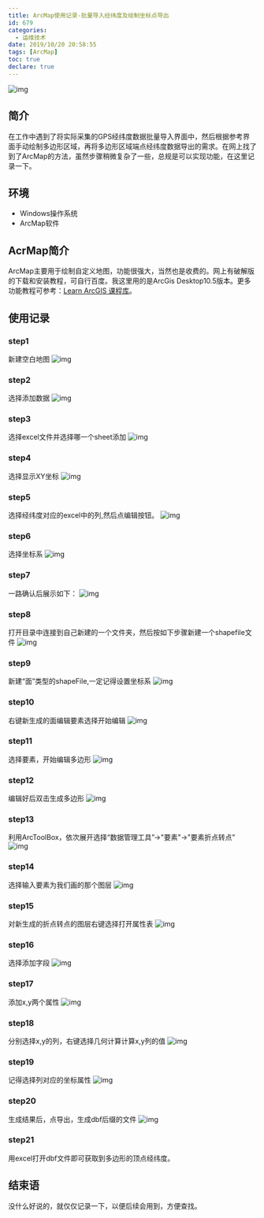 ```yaml
---
title: ArcMap使用记录-批量导入经纬度及绘制坐标点导出
id: 679
categories:
  - 运维技术
date: 2019/10/20 20:58:55        
tags: [ArcMap]
toc: true
declare: true
---
```


![img](/img/xjy/p61000.png)<br/>

## 简介

在工作中遇到了将实际采集的GPS经纬度数据批量导入界面中，然后根据参考界面手动绘制多边形区域，再将多边形区域端点经纬度数据导出的需求。在网上找了到了ArcMap的方法，虽然步骤稍微复杂了一些，总规是可以实现功能，在这里记录一下。
<!--more-->

## 环境

+ Windows操作系统
+ ArcMap软件

## AcrMap简介
ArcMap主要用于绘制自定义地图，功能很强大，当然也是收费的。网上有破解版的下载和安装教程，可自行百度。我这里用的是ArcGis Desktop10.5版本。更多功能教程可参考：[Learn ArcGIS 课程库](https://learn.arcgis.com/zh-cn/projects/get-started-with-arcmap/lessons/explore-the-study-area.htm)。

## 使用记录

### step1
新建空白地图
![img](/img/xjy/p61001.png)<br/>
### step2
选择添加数据
![img](/img/xjy/p61002.png)<br/>
### step3
选择excel文件并选择哪一个sheet添加
![img](/img/xjy/p61003.png)<br/>
### step4
选择显示XY坐标
![img](/img/xjy/p61004.png)<br/>
### step5
选择经纬度对应的excel中的列,然后点编辑按钮。
![img](/img/xjy/p61005.png)<br/>
### step6
选择坐标系
![img](/img/xjy/p61006.png)<br/>
### step7
一路确认后展示如下：
![img](/img/xjy/p61007.png)<br/>
### step8
打开目录中连接到自己新建的一个文件夹，然后按如下步骤新建一个shapefile文件
![img](/img/xjy/p61008.png)<br/>
### step9
新建“面”类型的shapeFile,一定记得设置坐标系
![img](/img/xjy/p61009.png)<br/>
### step10
右键新生成的面编辑要素选择开始编辑
![img](/img/xjy/p61010.png)<br/>
### step11
选择要素，开始编辑多边形
![img](/img/xjy/p61011.png)<br/>
### step12
编辑好后双击生成多边形
![img](/img/xjy/p61012.png)<br/>
### step13
利用ArcToolBox，依次展开选择“数据管理工具”->"要素"->"要素折点转点"
![img](/img/xjy/p61013.png)<br/>
### step14
选择输入要素为我们画的那个图层
![img](/img/xjy/p61014.png)<br/>
### step15
对新生成的折点转点的图层右键选择打开属性表
![img](/img/xjy/p61015.png)<br/>
### step16
选择添加字段
![img](/img/xjy/p61016.png)<br/>
### step17
添加x,y两个属性
![img](/img/xjy/p61017.png)<br/>
### step18
分别选择x,y的列，右键选择几何计算计算x,y列的值
![img](/img/xjy/p61018.png)<br/>
### step19
记得选择列对应的坐标属性
![img](/img/xjy/p61019.png)<br/>
### step20
生成结果后，点导出，生成dbf后缀的文件
![img](/img/xjy/p61020.png)<br/>
### step21
用excel打开dbf文件即可获取到多边形的顶点经纬度。

## 结束语
没什么好说的，就仅仅记录一下，以便后续会用到，方便查找。
